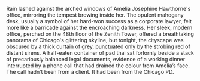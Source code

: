 Rain lashed against the arched windows of  Amelia Josephine Hawthorne's office, mirroring the tempest brewing inside her.  The opulent mahogany desk, usually a symbol of her hard-won success as a corporate lawyer, felt more like a barricade against the encroaching darkness.  Her sleek, modern office, perched on the 48th floor of the Zenith Tower, offered a breathtaking panorama of Chicago's glittering skyline, but tonight, the cityscape was obscured by a thick curtain of grey, punctuated only by the strobing red of distant sirens.  A half-eaten container of pad thai sat forlornly beside a stack of precariously balanced legal documents, evidence of a working dinner interrupted by a phone call that had drained the colour from Amelia’s face.  The call hadn’t been from a client. It had been from the Chicago PD.
